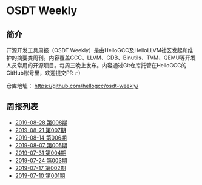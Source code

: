 # OSDT Weekly

## 简介

开源开发工具周报（OSDT Weekly）是由HelloGCC及HelloLLVM社区发起和维护的摘要类周刊。内容覆盖GCC、LLVM、GDB、Binutils、TVM、QEMU等开发人员常用的开源项目。每周三晚上发布。内容通过Git仓库托管在HelloGCC的GitHub账号里，欢迎提交PR :-)

仓库地址： https://github.com/hellogcc/osdt-weekly/

## 周报列表

- [2019-08-28 第008期](weekly/2019-08-28.md)
- [2019-08-21 第007期](weekly/2019-08-21.md)
- [2019-08-14 第006期](weekly/2019-08-14.md)
- [2019-08-07 第005期](weekly/2019-08-07.md)
- [2019-07-31 第004期](weekly/2019-07-31.md)
- [2019-07-24 第003期](weekly/2019-07-24.md)
- [2019-07-17 第002期](weekly/2019-07-17.md)
- [2019-07-10 第001期](weekly/2019-07-10.md)
